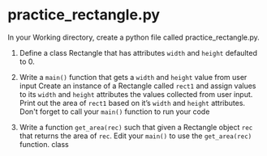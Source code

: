 # practice_rectangle.py

In your Working directory, create a python file called practice_rectangle.py.

1. Define a class Rectangle that has attributes `width` and `height` defaulted to 0.

2. Write a `main()` function that gets a `width` and `height` value from user input  Create an instance of a Rectangle called `rect1` and assign values to its `width` and `height` attributes the values collected from user input.  Print out the area of `rect1`
based on it’s `width` and `height` attributes.  Don't forget to call your `main()` function to run your code 

3. Write a function `get_area(rec)` such that given a Rectangle object `rec` that returns the area of `rec`.  Edit your `main()` to use the `get_area(rec)` function.
class 